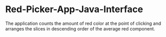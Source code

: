 # Red-Picker-App-Java-Interface
The application counts the amount of red color at the point of clicking and arranges the slices in descending order of the average red component.


